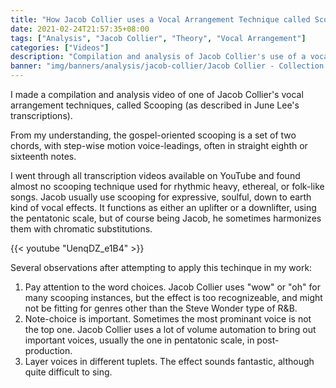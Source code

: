 ```yaml
---
title: "How Jacob Collier uses a Vocal Arrangement Technique called Scooping"
date: 2021-02-24T21:57:35+08:00
tags: ["Analysis", "Jacob Collier", "Theory", "Vocal Arrangement"]
categories: ["Videos"]
description: "Compilation and analysis of Jacob Collier's use of a vocal arrangement technique called Scooping."
banner: "img/banners/analysis/jacob-collier/Jacob Collier - Collection of Gospel Scoopings.png"
---
```


I made a compilation and analysis video of one of Jacob Collier's vocal arrangement techniques, called Scooping (as described in June Lee's transcriptions).

From my understanding, the gospel-oriented scooping is a set of two chords, with step-wise motion voice-leadings, often in straight eighth or sixteenth notes.

I went through all transcription videos available on YouTube and found almost no scooping technique used for rhythmic heavy, ethereal, or folk-like songs.
Jacob usually use scooping for expressive, soulful, down to earth kind of vocal effects.
It functions as either an uplifter or a downlifter, using the pentatonic scale, but of course being Jacob, he sometimes harmonizes them with chromatic substitutions.

{{< youtube "UenqDZ_e1B4" >}}

Several observations after attempting to apply this techinque in my work:

1. Pay attention to the word choices.
   Jacob Collier uses "wow" or "oh" for many scooping instances, but the effect is too recognizeable, and might not be fitting for genres other than the Steve Wonder type of R&B.
2. Note-choice is important.
   Sometimes the most prominant voice is not the top one.
   Jacob Collier uses a lot of volume automation to bring out important voices, usually the one in pentatonic scale, in post-production.
3. Layer voices in different tuplets.
   The effect sounds fantastic, although quite difficult to sing.
